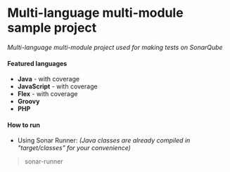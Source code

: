 Multi-language multi-module sample project
=======================
*Multi-language multi-module project used for making tests on SonarQube*

#### Featured languages
- **Java** - with coverage
- **JavaScript** - with coverage
- **Flex** - with coverage
- **Groovy**
- **PHP**

#### How to run
- Using Sonar Runner: *(Java classes are already compiled in "target/classes" for your convenience)*

> sonar-runner
